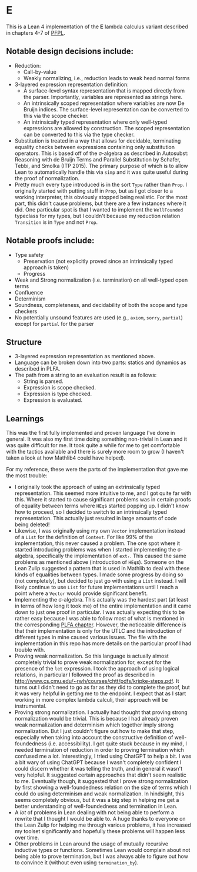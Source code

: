 # **E**

This is a Lean 4 implementation of the **E** lambda calculus variant described in chapters 4-7 of [PFPL](http://www.cs.cmu.edu/~rwh/pfpl.html).

## Notable design decisions include:
 * Reduction:
    + Call-by-value
    + Weakly normalizing, i.e., reduction leads to weak head normal forms 
 * 3-layered expression representation definition:
    + A surface-level syntax representation that is mapped directly from the parser. Importantly, variables are represented as strings here.
    + An intrinsically scoped representation where variables are now De Bruijn indices. The surface-level representation can be converted to this via the scope checker.
    + An intrinsically typed representation where only well-typed expressions are allowed by construction. The scoped representation can be converted to this via the type checker.
 * Substitution is treated in a way that allows for decidable, terminating equality checks between expressions containing only substitution operators. This is based off of the σ-algebra as described in Autosubst: Reasoning with de Bruijn Terms and Parallel Substitution by Schafer, Tebbi, and Smolka (ITP 2015). The primary purpose of which is to allow Lean to automatically handle this via `simp` and it was quite useful during the proof of normalization.
 * Pretty much every type introduced is in the sort `Type` rather than `Prop`. I originally started with putting stuff in `Prop`, but as I got closer to a working interpreter, this obviously stopped being realistic. For the most part, this didn't cause problems, but there are a few instances where it did. One particular spot is that I wanted to implement the `WellFounded` typeclass for my types, but I couldn't because my reduction relation `Transition` is in `Type` and not `Prop`.

## Notable proofs include:
 * Type safety
    + Preservation (not explicitly proved since an intrinsically typed approach is taken)
    + Progress
 * Weak and Strong normalization (i.e. termination) on all well-typed open terms
 * Confluence
 * Determinism
 * Soundness, completeness, and decidability of both the scope and type checkers
 * No potentially unsound features are used (e.g., `axiom`, `sorry`, `partial`) except for `partial` for the parser

## Structure

 * 3-layered expression representation as mentioned above.
 * Language can be broken down into two parts: statics and dynamics as described in PLFA.
 * The path from a string to an evaluation result is as follows:
    + String is parsed.
    + Expression is scope checked.
    + Expression is type checked.
    + Expression is evaluated.

## Learnings

This was the first fully implemented and proven language I've done in general. It was also my first time doing something non-trivial in Lean and it was quite difficult for me. It took quite a while for me to get comfortable with the tactics available and there is surely more room to grow (I haven't taken a look at how Mathlib4 could have helped).

For my reference, these were the parts of the implementation that gave me the most trouble:
 * I originally took the approach of using an extrinsically typed representation. This seemed more intuitive to me, and I got quite far with this. Where it started to cause significant problems was in certain proofs of equality between terms where `HEq`s started popping up. I didn't know how to proceed, so I decided to switch to an intrinsically typed representation. This actually just resulted in large amounts of code being deleted!
 * Likewise, I was originally using my own `Vector` implementation instead of a `List` for the definition of `Context`. For like 99% of the implementation, this never caused a problem. The one spot where it started introducing problems was when I started implementing the σ-algebra, specifically the implementation of `extᵣ`. This caused the same problems as mentioned above (introduction of `HEq`s). Someone on the Lean Zulip suggested a pattern that is used in Mathlib to deal with these kinds of equalities between types. I made some progress by doing so (not completely), but decided to just go with using a `List` instead. I will likely continue to use `List` for future implementations until I reach a point where a `Vector` would provide significant benefit.
 * Implementing the σ-algebra. This actually was the hardest part (at least in terms of how long it took me) of the entire implementation and it came down to just one proof in particular. I was actually expecting this to be rather easy because I was able to follow most of what is mentioned in the corresponding [PLFA chapter](https://plfa.github.io/Substitution/). However, the noticeable difference is that their implementation is only for the UTLC and the introduction of different types in mine caused various issues. The file with the implementation in this repo has more details on the particular proof I had trouble with.
 * Proving weak normalization. So this language is actually almost completely trivial to prove weak normalization for, except for the presence of the `let` expression. I took the approach of using logical relations, in particular I followed the proof as described in http://www.cs.cmu.edu/~rwh/courses/chtt/pdfs/kripke-steps.pdf. It turns out I didn't need to go as far as they did to complete the proof, but it was very helpful in getting me to the endpoint. I expect that as I start working in more complex lambda calculi, their approach will be instrumental.
 * Proving strong normalization. I actually had thought that proving strong normalization would be trivial. This is because I had already proven weak normalization and determinism which together imply strong normalization. But I just couldn't figure out how to make that step, especially when taking into account the constructive definition of well-foundedness (i.e. accessibility). I got quite stuck because in my mind, I needed termination of reduction in order to proving termination which confused me a lot. Interestingly, I tried using ChatGPT to help a bit. I was a bit wary of using ChatGPT because I wasn't completely confident I could discern whether it was telling the truth, and in general it wasn't very helpful. It suggested certain approaches that didn't seem realistic to me. Eventually though, it suggested that I prove strong normalization by first showing a well-foundedness relation on the size of terms which I could do using determinism and weak normalization. In hindsight, this seems completely obvious, but it was a big step in helping me get a better understanding of well-foundedness and termination in Lean.
 * A *lot* of problems in Lean dealing with not being able to perform a rewrite that I thought I would be able to. A huge thanks to everyone on the Lean Zulip for helping me through various problems, it has increased my toolset significantly and hopefully these problems will happen less over time.
 * Other problems in Lean around the usage of mutually recursive inductive types or functions. Sometimes Lean would complain about not being able to prove termination, but I was always able to figure out how to convince it (without even using `termination_by`).
